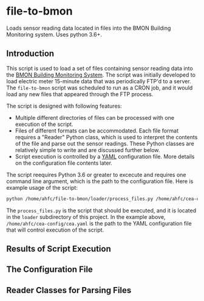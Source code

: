 # file-to-bmon
Loads sensor reading data located in files into the BMON Building Monitoring system.  Uses python 3.6+.

## Introduction

This script is used to load a set of files containing sensor reading data into
the [BMON Building Monitoring System](https://github.com/alanmitchell/bmon).  The
script was initially developed to load electric meter 15-minute data that was
periodically FTP'd to a server.  The `file-to-bmon` script was scheduled to run
as a CRON job, and it would load any new files that appeared through the FTP process.

The script is designed with following features:

* Multiple different directories of files can be processed with one execution
of the script.
* Files of different formats can be accommodated. Each file format requires a 
"Reader" Python class, which is used to interpret the contents of the file and parse
out the sensor readings.  These Python classes are relatively simple to write and
are discussed further below.
* Script execution is controlled by a [YAML](https://rollout.io/blog/yaml-tutorial-everything-you-need-get-started/)
configuration file. More details on the configuration file contents later.

The script reequires Python 3.6 or greater to excecute and requires one command
line argument, which is the path to the configuration file.
Here is example usage of the script:

```bash
python /home/ahfc/file-to-bmon/loader/process_files.py /home/ahfc/cea-config/cea.yaml
```

The `process_files.py` is the script that should be executed, and it is located in the
`loader` subdirectory of this project.  In the example above, `/home/ahfc/cea-config/cea.yaml`
is the path to the YAML configuration file that will control execution of the script.

## Results of Script Execution

## The Configuration File

## Reader Classes for Parsing Files
